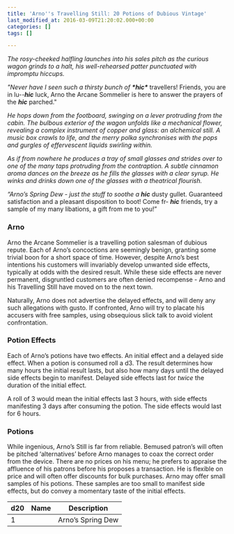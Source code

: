 ```yaml
---
title: 'Arno''s Travelling Still: 20 Potions of Dubious Vintage'
last_modified_at: 2016-03-09T21:20:02.000+00:00
categories: []
tags: []

---
```

_The rosy-cheeked halfling launches into his sales pitch as the curious wagon grinds to a halt, his well-rehearsed patter punctuated with impromptu hiccups._

_"Never have I seen such a thirsty bunch of **\*hic\***_ travellers! Friends, you are in lu--**_hic_** luck, Arno the Arcane Sommelier is here to answer the prayers of the **_hic_** parched."

_He hops down from the footboard, swinging on a lever protruding from the cabin. The bulbous exterior of the wagon unfolds like a mechanical flower, revealing a complex instrument of copper and glass: an alchemical still. A music box crawls to life, and the merry polka synchronises with the pops and gurgles of effervescent liquids swirling within._

_As if from nowhere he produces a tray of small glasses and strides over to one of the many taps protruding from the contraption. A subtle cinnamon aroma dances on the breeze as he fills the glasses with a clear syrup. He winks and drinks down one of the glasses with a theatrical flourish._

_“Arno’s Spring Dew - just the stuff to soothe a **hic**_ dusty gullet. Guaranteed satisfaction and a pleasant disposition to boot! Come fr- **_hic_** friends, try a sample of my many libations, a gift from me to you!”

### Arno

Arno the Arcane Sommelier is a travelling potion salesman of dubious repute. Each of Arno’s concoctions are seemingly benign, granting some trivial boon for a short space of time. However, despite Arno’s best intentions his customers will invariably develop unwanted side effects, typically at odds with the desired result. While these side effects are never permanent, disgruntled customers are often denied recompense - Arno and his Travelling Still have moved on to the next town.

Naturally, Arno does not advertise the delayed effects, and will deny any such allegations with gusto. If confronted, Arno will try to placate his accusers with free samples, using obsequious slick talk to avoid violent confrontation.

### Potion Effects

Each of Arno’s potions have two effects. An initial effect and a delayed side effect. When a potion is consumed roll a d3. The result determines how many hours the initial result lasts, but also how many days until the delayed side effects begin to manifest. Delayed side effects last for _twice_ the duration of the initial effect.

A roll of 3 would mean the initial effects last 3 hours, with side effects manifesting 3 days after consuming the potion. The side effects would last for 6 hours.

### Potions

While ingenious, Arno’s Still is far from reliable. Bemused patron’s will often be pitched ‘alternatives’ before Arno manages to coax the correct order from the device. There are no prices on his menu; he prefers to appraise the affluence of his patrons before his proposes a transaction. He is flexible on price and will often offer discounts for bulk purchases. Arno may offer small samples of his potions. These samples are too small to manifest side effects, but do convey a momentary taste of the initial effects.

| d20 | Name | Description |
| --- | --- | --- |
| 1 |  | Arno’s Spring Dew |